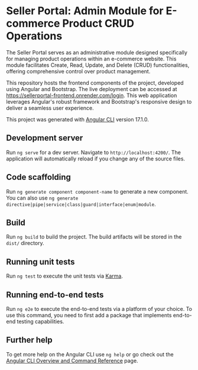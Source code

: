 # Seller Portal: Admin Module for E-commerce Product CRUD Operations
The Seller Portal serves as an administrative module designed specifically for managing product operations within an e-commerce website. This module facilitates Create, Read, Update, and Delete (CRUD) functionalities, offering comprehensive control over product management.

This repository hosts the frontend components of the project, developed using Angular and Bootstrap. The live deployment can be accessed at https://sellerportal-frontend.onrender.com/login. This web application leverages Angular's robust framework and Bootstrap's responsive design to deliver a seamless user experience.

This project was generated with [Angular CLI](https://github.com/angular/angular-cli) version 17.1.0.

## Development server

Run `ng serve` for a dev server. Navigate to `http://localhost:4200/`. The application will automatically reload if you change any of the source files.

## Code scaffolding

Run `ng generate component component-name` to generate a new component. You can also use `ng generate directive|pipe|service|class|guard|interface|enum|module`.

## Build

Run `ng build` to build the project. The build artifacts will be stored in the `dist/` directory.

## Running unit tests

Run `ng test` to execute the unit tests via [Karma](https://karma-runner.github.io).

## Running end-to-end tests

Run `ng e2e` to execute the end-to-end tests via a platform of your choice. To use this command, you need to first add a package that implements end-to-end testing capabilities.

## Further help

To get more help on the Angular CLI use `ng help` or go check out the [Angular CLI Overview and Command Reference](https://angular.io/cli) page.
